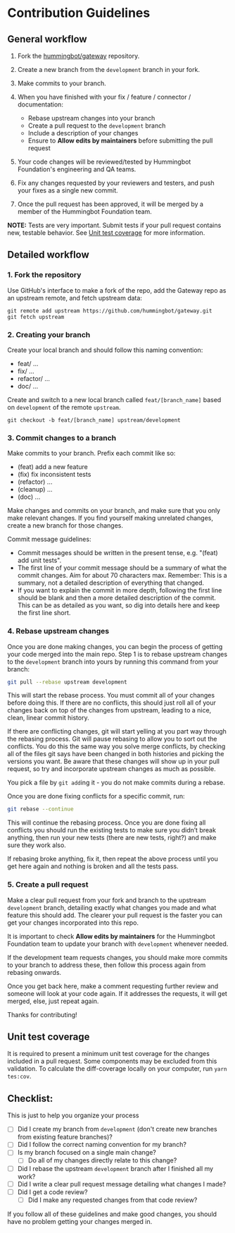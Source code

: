 # Contribution Guidelines

## General workflow

1. Fork the [hummingbot/gateway](https://github.com/hummingbot/gateway) repository.
2. Create a new branch from the `development` branch in your fork.
3. Make commits to your branch.
4. When you have finished with your fix / feature / connector / documentation:

    - Rebase upstream changes into your branch
    - Create a pull request to the `development` branch
    - Include a description of your changes
    - Ensure to **Allow edits by maintainers** before submitting the pull request

5. Your code changes will be reviewed/tested by Hummingbot Foundation's engineering and QA teams.
6. Fix any changes requested by your reviewers and testers, and push your fixes as a single new commit.
7. Once the pull request has been approved, it will be merged by a member of the Hummingbot Foundation team.

**NOTE:** Tests are very important. Submit tests if your pull request contains new, testable behavior. See [Unit test coverage](#unit-test-coverage) for more information.

## Detailed workflow

### 1. Fork the repository

Use GitHub's interface to make a fork of the repo, add the Gateway repo as an upstream remote, and fetch upstream data:

```
git remote add upstream https://github.com/hummingbot/gateway.git
git fetch upstream
```

### 2. Creating your branch

Create your local branch and should follow this naming convention:

- feat/ ...
- fix/ ...
- refactor/ ...
- doc/ ...

Create and switch to a new local branch called `feat/[branch_name]` based on `development` of the remote `upstream`.

```
git checkout -b feat/[branch_name] upstream/development
```

### 3. Commit changes to a branch

Make commits to your branch. Prefix each commit like so:

- (feat) add a new feature
- (fix) fix inconsistent tests
- (refactor) ...
- (cleanup) ...
- (doc) ...

Make changes and commits on your branch, and make sure that you only make relevant changes. If you find yourself making unrelated changes, create a new branch for those changes.

Commit message guidelines:

- Commit messages should be written in the present tense, e.g. "(feat) add unit tests".
- The first line of your commit message should be a summary of what the commit changes. Aim for about 70 characters max. Remember: This is a summary, not a detailed description of everything that changed.
- If you want to explain the commit in more depth, following the first line should be blank and then a more detailed description of the commit. This can be as detailed as you want, so dig into details here and keep the first line short.

### 4. Rebase upstream changes

Once you are done making changes, you can begin the process of getting
your code merged into the main repo. Step 1 is to rebase upstream
changes to the `development` branch into yours by running this command
from your branch:

```bash
git pull --rebase upstream development
```

This will start the rebase process. You must commit all of your changes
before doing this. If there are no conflicts, this should just roll all
of your changes back on top of the changes from upstream, leading to a
nice, clean, linear commit history.

If there are conflicting changes, git will start yelling at you part way
through the rebasing process. Git will pause rebasing to allow you to sort
out the conflicts. You do this the same way you solve merge conflicts,
by checking all of the files git says have been changed in both histories
and picking the versions you want. Be aware that these changes will show
up in your pull request, so try and incorporate upstream changes as much
as possible.

You pick a file by `git add`ing it - you do not make commits during a
rebase.

Once you are done fixing conflicts for a specific commit, run:

```bash
git rebase --continue
```

This will continue the rebasing process. Once you are done fixing all
conflicts you should run the existing tests to make sure you didn’t break
anything, then run your new tests (there are new tests, right?) and
make sure they work also.

If rebasing broke anything, fix it, then repeat the above process until
you get here again and nothing is broken and all the tests pass.

### 5. Create a pull request

Make a clear pull request from your fork and branch to the upstream `development`
branch, detailing exactly what changes you made and what feature this
should add. The clearer your pull request is the faster you can get
your changes incorporated into this repo.

It is important to check **Allow edits by maintainers** for the Hummingbot Foundation team to update your branch with `development` whenever needed.

If the development team requests changes, you should make more commits to your
branch to address these, then follow this process again from rebasing onwards.

Once you get back here, make a comment requesting further review and
someone will look at your code again. If it addresses the requests, it will
get merged, else, just repeat again.

Thanks for contributing!

## Unit test coverage

It is required to present a minimum unit test coverage for the changes included in a pull request. Some components may be excluded from this validation. To calculate the diff-coverage locally on your computer, run `yarn tes:cov`.

## Checklist:

This is just to help you organize your process

- [ ] Did I create my branch from `development` (don't create new branches from existing feature branches)?
- [ ] Did I follow the correct naming convention for my branch?
- [ ] Is my branch focused on a single main change?
  - [ ] Do all of my changes directly relate to this change?
- [ ] Did I rebase the upstream `development` branch after I finished all my
  work?
- [ ] Did I write a clear pull request message detailing what changes I made?
- [ ] Did I get a code review?
  - [ ] Did I make any requested changes from that code review?

If you follow all of these guidelines and make good changes, you should have no problem getting your changes merged in.
